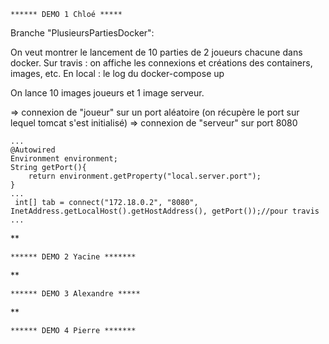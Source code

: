     ****** DEMO 1 Chloé *****
    
Branche  "PlusieursPartiesDocker":

On veut montrer le lancement de 10 parties de 2 joueurs chacune dans docker.
    Sur travis : on affiche les connexions et créations des containers, images, etc.
    En local : le log du docker-compose up

On lance 10 images joueurs et 1 image serveur.

=> connexion de "joueur" sur un port aléatoire (on récupère le port sur lequel tomcat s'est initialisé)
=> connexion de "serveur" sur port 8080
    
    ...
    @Autowired
    Environment environment;
    String getPort(){
        return environment.getProperty("local.server.port");
    }
    ...
     int[] tab = connect("172.18.0.2", "8080", InetAddress.getLocalHost().getHostAddress(), getPort());//pour travis
    ...

**

    ****** DEMO 2 Yacine *******
     






**
     
    ****** DEMO 3 Alexandre *****
    
   
   
   
    
  
**
  
    ****** DEMO 4 Pierre *******